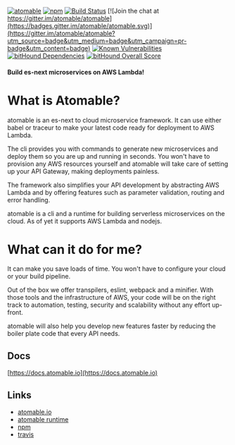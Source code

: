 [![atomable](https://img.shields.io/badge/atomable.io--blue.svg)](http://atomable.io)
[![npm](https://img.shields.io/badge/npm-atomable-lightgrey.svg)](https://www.npmjs.com/package/atomable)
[![Build Status](https://travis-ci.org/atomable/atomable.svg?branch=master)](https://travis-ci.org/atomable/atomable)
[![Join the chat at https://gitter.im/atomable/atomable](https://badges.gitter.im/atomable/atomable.svg)](https://gitter.im/atomable/atomable?utm_source=badge&utm_medium=badge&utm_campaign=pr-badge&utm_content=badge)
[![Known Vulnerabilities](https://snyk.io/test/github/atomable/atomable/0e390d5f17accdfe409e86ddf1efe6dbcfd81a36/badge.svg)](https://snyk.io/test/github/atomable/atomable/0e390d5f17accdfe409e86ddf1efe6dbcfd81a36)
[![bitHound Dependencies](https://www.bithound.io/github/atomable/atomable/badges/dependencies.svg)](https://www.bithound.io/github/atomable/atomable/master/dependencies/npm)
[![bitHound Overall Score](https://www.bithound.io/github/atomable/atomable/badges/score.svg)](https://www.bithound.io/github/atomable/atomable)

#### Build es-next microservices on AWS Lambda!

# What is Atomable?
atomable is an es-next to cloud microservice framework. It can use either babel or traceur to make your latest code ready for deployment to AWS Lambda.

The cli provides you with commands to generate new microservices and deploy them so you are up and running in seconds. You won't have to provision any AWS resources yourself and atomable will take care of setting up your API Gateway, making deployments painless.

The framework also simplifies your API development by abstracting AWS Lambda and by offering features such as parameter validation, routing and error handling.

atomable is a cli and a runtime for building serverless microservices on the cloud. As of yet it supports AWS Lambda and nodejs.


# What can it do for me?
It can make you save loads of time. You won't have to configure your cloud or your build pipeline.

Out of the box we offer transpilers, eslint, webpack and a minifier. With those tools and the infrastructure of AWS, your code will be on the right track to automation, testing, security and scalability without any effort up-front.

atomable will also help you develop new features faster by reducing the boiler plate code that every API needs.

## Docs
[https://docs.atomable.io](https://docs.atomable.io)

## Links
- [atomable.io](http://atomable.io)
- [atomable runtime](https://github.com/atomable/runtime)
- [npm](https://www.npmjs.com/package/atomable)
- [travis](https://travis-ci.org/atomable)

